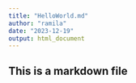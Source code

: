 ```yaml
---
title: "HelloWorld.md"
author: "ramila"
date: "2023-12-19"
output: html_document
---
```




## This is a markdown file
